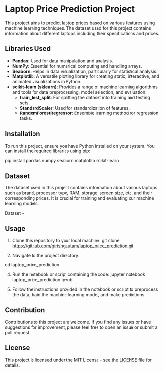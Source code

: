 # Laptop Price Prediction Project

This project aims to predict laptop prices based on various features using machine learning techniques. The dataset used for this project contains information about different laptops including their specifications and prices.

## Libraries Used

- **Pandas**: Used for data manipulation and analysis.
- **NumPy**: Essential for numerical computing and handling arrays.
- **Seaborn**: Helps in data visualization, particularly for statistical analysis.
- **Matplotlib**: A versatile plotting library for creating static, interactive, and animated visualizations in Python.
- **scikit-learn (sklearn)**: Provides a range of machine learning algorithms and tools for data preprocessing, model selection, and evaluation.
  - **train_test_split**: For splitting the dataset into training and testing sets.
  - **StandardScaler**: Used for standardization of features.
  - **RandomForestRegressor**: Ensemble learning method for regression tasks.

## Installation

To run this project, ensure you have Python installed on your system. You can install the required libraries using pip:

pip install pandas numpy seaborn matplotlib scikit-learn

## Dataset

The dataset used in this project contains information about various laptops such as brand, processor type, RAM, storage, screen size, etc. and their corresponding prices. It is crucial for training and evaluating our machine learning models.

Dataset - 

## Usage

1. Clone this repository to your local machine:
git clone https://github.com/girishgautam/laptop_price_prediction.git

2. Navigate to the project directory:

cd laptop_price_prediction

4. Run the notebook or script containing the code:
jupyter notebook laptop_price_prediction.ipynb

5. Follow the instructions provided in the notebook or script to preprocess the data, train the machine learning model, and make predictions.

## Contribution

Contributions to this project are welcome. If you find any issues or have suggestions for improvement, please feel free to open an issue or submit a pull request.

## License

This project is licensed under the MIT License - see the [LICENSE](LICENSE) file for details.
